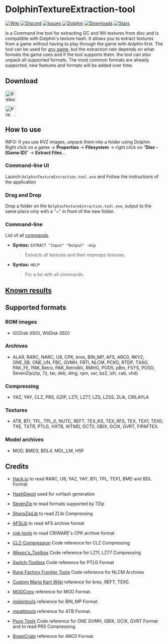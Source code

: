 # DolphinTextureExtraction-tool
[![Wiki](https://img.shields.io/badge/Wiki-grey)](https://github.com/Venomalia/DolphinTextureExtraction-tool/wiki)
[![Discord](https://img.shields.io/badge/Discord-blue?logo=Discord&logoColor=fff)](https://discord.gg/vtNRNxahTw)
[![Issues](https://img.shields.io/github/issues/Venomalia/DolphinTextureExtraction-tool?color=orange)](https://github.com/Venomalia/DolphinTextureExtraction-tool/issues)
[![Dolphin](https://img.shields.io/badge/Dolphin-Forum-88e)](https://forums.dolphin-emu.org/Thread-textureextraction-tool-v0-8-2-6)
[![Downloads](https://img.shields.io/github/downloads/Venomalia/DolphinTextureExtraction-tool/total?color=907&label=Downloads)](https://github.com/Venomalia/DolphinTextureExtraction-tool/releases)
[![Stars](https://img.shields.io/github/stars/Venomalia/DolphinTextureExtraction-tool?color=990&label=Stars)](https://github.com/Venomalia/DolphinTextureExtraction-tool/stargazers)

Is a Command line tool for extracting GC and Wii textures from disc and is compatible with Dolphin's texture hash.
It allows you to extract textures from a game without having to play through the game with dolphin first.
The tool can be used for [any game](https://github.com/Venomalia/DolphinTextureExtraction-tool/wiki/Known-results), but the extraction rate depends on what formats the game uses and if the tool supports them.
the tool can also unpack all supported formats.
The most common formats are already supported, new features and formats will be added over time.

## Download
[<img src="https://img.shields.io/github/v/release/Venomalia/DolphinTextureExtraction-tool?style=for-the-badge" alt="Release Download" height="34"/>](https://github.com/Venomalia/DolphinTextureExtraction-tool/releases/latest)

[<img src="https://img.shields.io/github/v/release/Venomalia/DolphinTextureExtraction-tool?include_prereleases&sort=semver&label=prerelease&style=for-the-badge" alt="Pre releases Download" height="34"/>](https://github.com/Venomalia/DolphinTextureExtraction-tool/releases/)

## How to use
INFO: If you use RVZ images, unpack them into a folder using Dolphin.  
Right click on a game -> **Properties** -> **Filesystem** -> right click on "**Disc - [Game ID]**" -> **Extract Files**...

### Command-line UI
Launch `DolphinTextureExtraction.tool.exe` and
Follow the instructions of the application

### Drag and Drop
Drop a folder on the `DolphinTextureExtraction.tool.exe`,
output to the same place only with a "~" in front of the new folder.

### Command-line
List of all [commands](https://github.com/Venomalia/DolphinTextureExtraction-tool/wiki/Command-Line-Commands).

- **Syntax:** `EXTRACT "Input" "Output" -mip`
   > Extracts all textures and their mipmaps textures.

- **Syntax:** `HELP`
   > For a list with all commands.

## [Known results](https://github.com/Venomalia/DolphinTextureExtraction-tool/wiki/Known-results)

## Supported formats
### ROM images
- GCDisk (ISO), WiiDisk (ISO)
### Archives
- ALAR, RARC, NARC, U8, CPK, bres, BIN_MP, AFS, ARC0, RKV2, ONE_SB, ONE_UN, FBC, GVMH, FBTI, NLCM, PCKG, RTDP, TXAG, PAK_FE, PAK_Retro, PAK_RetroWii, RMHG, POD5, pBin, FSYS, POSD, SevenZip(zip, 7z, tar, deb, dmg, rpm, xar, bz2, lzh, cab, vhd)
### Compressing
- YAZ, YAY, CLZ, PRS, GZIP, LZ11, LZ77, LZS, LZSS, ZLib, CRILAYLA
### Textures
- ATB, BTI, TPL, TPL_0, NUTC, REFT, TEX_KS, TEX_RFS, TEX, TEX1, TEX0, TXE, TXTR, PTLG, HXTB, WTMD, GCT0, GBIX, GCIX, GVRT, FIPAFTEX.
### Model archives
- MOD, BMD3, BDL4, MDL_LM, HSF

## Credits
 
- [Hack.io](https://github.com/SuperHackio/Hack.io) to read RARC, U8, YAZ, YAY, BTI, TPL, TEX1, BMD and BDL Format

- [HashDepot](https://github.com/ssg/HashDepot) used for xxHash generation

- [SevenZip](https://github.com/adoconnection/SevenZipExtractor) to read formats supported by 7Zip
	
- [SharpZipLib](https://github.com/icsharpcode/SharpZipLib) to read ZLib Compressing
	
- [AFSLib](https://github.com/MaikelChan/AFSLib) to read AFS archive format

- [cpk-tools](https://github.com/ConnorKrammer/cpk-tools) to read CRIWARE's CPK archive format
	
- [CLZ-Compression](https://github.com/sukharah/CLZ-Compression) Code reference for CLZ Compressing

- [Wexos's_Toolbox](https://wiki.tockdom.com/wiki/Wexos's_Toolbox) Code reference for LZ11, LZ77 Compressing
	
- [Switch-Toolbox](https://github.com/KillzXGaming/Switch-Toolbox/blob/12dfbaadafb1ebcd2e07d239361039a8d05df3f7/File_Format_Library/FileFormats/NLG/MarioStrikers/StrikersRLT.cs) Code reference for PTLG Format
	
- [Rune Factory Frontier Tools](https://github.com/master801/Rune-Factory-Frontier-Tools) Code reference for NLCM Archives
	
- [Custom Mario Kart Wiiki](https://wiki.tockdom.com/wiki/BRRES_(File_Format)) reference for bres, REFT, TEX0.
	
- [MODConv](https://github.com/intns/MODConv) reference for MOD Format.
	
- [mpbintools](https://github.com/gamemasterplc/mpbintools) reference for BIN_MP Format.
	
- [mpatbtools](https://github.com/gamemasterplc/mpatbtools) reference for ATB Format.

- [Puyo Tools](https://github.com/nickworonekin/puyotools) Code reference for ONE GVMH, GBIX, GCIX, GVRT Format and to read PRS Compressing.
	
- [BrawlCrate](https://github.com/soopercool101/BrawlCrate) reference for ARC0 Format.
